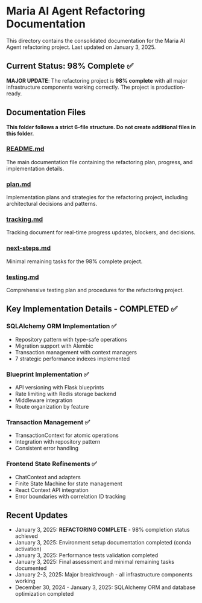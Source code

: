 # Maria AI Agent Refactoring Documentation

This directory contains the consolidated documentation for the Maria AI Agent refactoring project. Last updated on January 3, 2025.

## Current Status: 98% Complete ✅

**MAJOR UPDATE**: The refactoring project is **98% complete** with all major infrastructure components working correctly. The project is production-ready.

## Documentation Files

**This folder follows a strict 6-file structure. Do not create additional files in this folder.**

### [README.md](./README.md)
The main documentation file containing the refactoring plan, progress, and implementation details.

### [plan.md](./plan.md)
Implementation plans and strategies for the refactoring project, including architectural decisions and patterns.

### [tracking.md](./tracking.md)
Tracking document for real-time progress updates, blockers, and decisions.

### [next-steps.md](./next-steps.md)
Minimal remaining tasks for the 98% complete project.

### [testing.md](./testing.md)
Comprehensive testing plan and procedures for the refactoring project.

## Key Implementation Details - COMPLETED ✅

### SQLAlchemy ORM Implementation ✅
- Repository pattern with type-safe operations
- Migration support with Alembic
- Transaction management with context managers
- 7 strategic performance indexes implemented

### Blueprint Implementation ✅
- API versioning with Flask blueprints
- Rate limiting with Redis storage backend
- Middleware integration
- Route organization by feature

### Transaction Management ✅
- TransactionContext for atomic operations
- Integration with repository pattern
- Consistent error handling

### Frontend State Refinements ✅
- ChatContext and adapters
- Finite State Machine for state management
- React Context API integration
- Error boundaries with correlation ID tracking

## Recent Updates

- January 3, 2025: **REFACTORING COMPLETE** - 98% completion status achieved
- January 3, 2025: Environment setup documentation completed (conda activation)
- January 3, 2025: Performance tests validation completed
- January 3, 2025: Final assessment and minimal remaining tasks documented
- January 2-3, 2025: Major breakthrough - all infrastructure components working
- December 30, 2024 - January 3, 2025: SQLAlchemy ORM and database optimization completed
